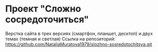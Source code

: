 # Проект "Сложно сосредоточиться"
Верстка сайта в трех версиях (смартфон, планшет, десктоп) и двух темах (темная и светлая)
Ссылка на репозиторий: https://github.com/NataliaMuratova1979/slozhno-sosredotochitsya.git
